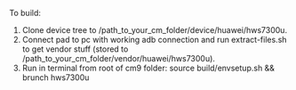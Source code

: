 To build: 
1. Clone device tree to /path_to_your_cm_folder/device/huawei/hws7300u. 
2. Connect pad to pc with working adb connection and run extract-files.sh to get vendor stuff (stored to /path_to_your_cm_folder/vendor/huawei/hws7300u). 
3. Run in terminal from root of cm9 folder: source build/envsetup.sh && brunch hws7300u
